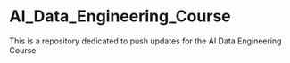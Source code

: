 # AI_Data_Engineering_Course
This is a repository dedicated to push updates for the AI Data Engineering Course

